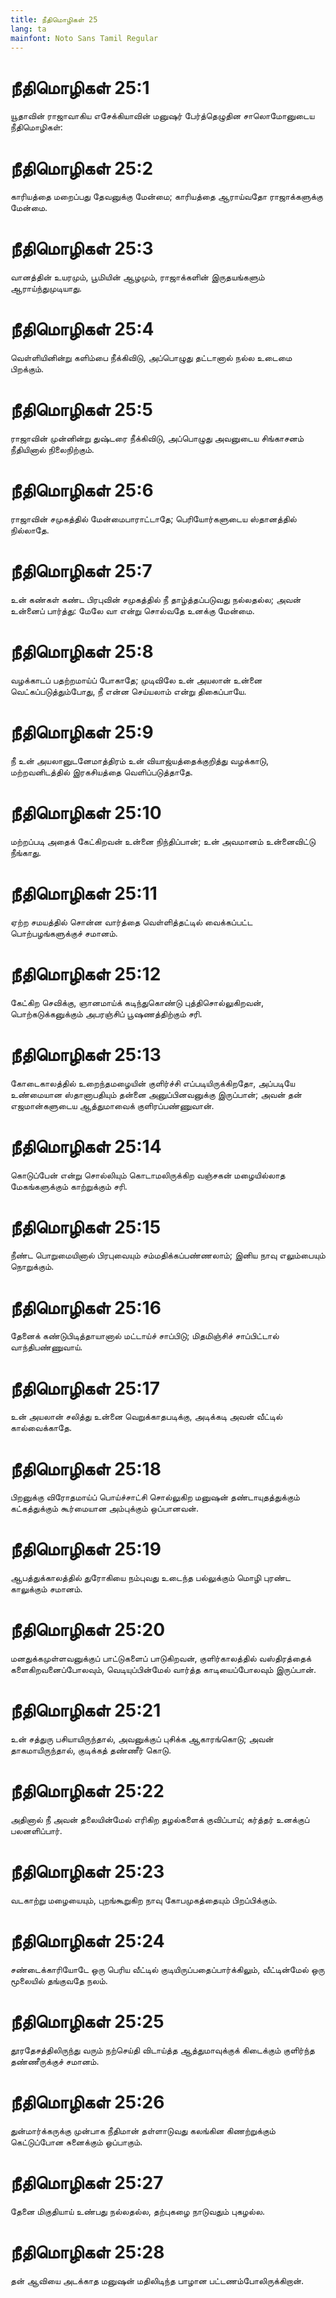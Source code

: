 ```yaml
---
title: நீதிமொழிகள் 25
lang: ta
mainfont: Noto Sans Tamil Regular
---
```


# நீதிமொழிகள் 25:1

யூதாவின் ராஜாவாகிய எசேக்கியாவின் மனுஷர் பேர்த்தெழுதின சாலொமோனுடைய நீதிமொழிகள்:

# நீதிமொழிகள் 25:2

காரியத்தை மறைப்பது தேவனுக்கு மேன்மை; காரியத்தை ஆராய்வதோ ராஜாக்களுக்கு மேன்மை.

# நீதிமொழிகள் 25:3

வானத்தின் உயரமும், பூமியின் ஆழமும், ராஜாக்களின் இருதயங்களும் ஆராய்ந்துமுடியாது.

# நீதிமொழிகள் 25:4

வெள்ளியினின்று களிம்பை நீக்கிவிடு, அப்பொழுது தட்டானால் நல்ல உடைமை பிறக்கும்.

# நீதிமொழிகள் 25:5

ராஜாவின் முன்னின்று துஷ்டரை நீக்கிவிடு, அப்பொழுது அவனுடைய சிங்காசனம் நீதியினால் நிலைநிற்கும்.

# நீதிமொழிகள் 25:6

ராஜாவின் சமுகத்தில் மேன்மைபாராட்டாதே; பெரியோர்களுடைய ஸ்தானத்தில் நில்லாதே.

# நீதிமொழிகள் 25:7

உன் கண்கள் கண்ட பிரபுவின் சமுகத்தில் நீ தாழ்த்தப்படுவது நல்லதல்ல; அவன் உன்னைப் பார்த்து: மேலே வா என்று சொல்வதே உனக்கு மேன்மை.

# நீதிமொழிகள் 25:8

வழக்காடப் பதற்றமாய்ப் போகாதே; முடிவிலே உன் அயலான் உன்னை வெட்கப்படுத்தும்போது, நீ என்ன செய்யலாம் என்று திகைப்பாயே.

# நீதிமொழிகள் 25:9

நீ உன் அயலானுடனேமாத்திரம் உன் வியாஜ்யத்தைக்குறித்து வழக்காடு, மற்றவனிடத்தில் இரகசியத்தை வெளிப்படுத்தாதே.

# நீதிமொழிகள் 25:10

மற்றப்படி அதைக் கேட்கிறவன் உன்னை நிந்திப்பான்; உன் அவமானம் உன்னைவிட்டு நீங்காது.

# நீதிமொழிகள் 25:11

ஏற்ற சமயத்தில் சொன்ன வார்த்தை வெள்ளித்தட்டில் வைக்கப்பட்ட பொற்பழங்களுக்குச் சமானம்.

# நீதிமொழிகள் 25:12

கேட்கிற செவிக்கு, ஞானமாய்க் கடிந்துகொண்டு புத்திசொல்லுகிறவன், பொற்கடுக்கனுக்கும் அபரஞ்சிப் பூஷணத்திற்கும் சரி.

# நீதிமொழிகள் 25:13

கோடைகாலத்தில் உறைந்தமழையின் குளிர்ச்சி எப்படியிருக்கிறதோ, அப்படியே உண்மையான ஸ்தானாபதியும் தன்னை அனுப்பினவனுக்கு இருப்பான்; அவன் தன் எஜமான்களுடைய ஆத்துமாவைக் குளிரப்பண்ணுவான்.

# நீதிமொழிகள் 25:14

கொடுப்பேன் என்று சொல்லியும் கொடாமலிருக்கிற வஞ்சகன் மழையில்லாத மேகங்களுக்கும் காற்றுக்கும் சரி.

# நீதிமொழிகள் 25:15

நீண்ட பொறுமையினால் பிரபுவையும் சம்மதிக்கப்பண்ணலாம்; இனிய நாவு எலும்பையும் நொறுக்கும்.

# நீதிமொழிகள் 25:16

தேனைக் கண்டுபிடித்தாயானால் மட்டாய்ச் சாப்பிடு; மிதமிஞ்சிச் சாப்பிட்டால் வாந்திபண்ணுவாய்.

# நீதிமொழிகள் 25:17

உன் அயலான் சலித்து உன்னை வெறுக்காதபடிக்கு, அடிக்கடி அவன் வீட்டில் கால்வைக்காதே.

# நீதிமொழிகள் 25:18

பிறனுக்கு விரோதமாய்ப் பொய்ச்சாட்சி சொல்லுகிற மனுஷன் தண்டாயுதத்துக்கும் கட்கத்துக்கும் கூர்மையான அம்புக்கும் ஒப்பானவன்.

# நீதிமொழிகள் 25:19

ஆபத்துக்காலத்தில் துரோகியை நம்புவது உடைந்த பல்லுக்கும் மொழி புரண்ட காலுக்கும் சமானம்.

# நீதிமொழிகள் 25:20

மனதுக்கமுள்ளவனுக்குப் பாட்டுகளைப் பாடுகிறவன், குளிர்காலத்தில் வஸ்திரத்தைக் களைகிறவனைப்போலவும், வெடியுப்பின்மேல் வார்த்த காடியைப்போலவும் இருப்பான்.

# நீதிமொழிகள் 25:21

உன் சத்துரு பசியாயிருந்தால், அவனுக்குப் புசிக்க ஆகாரங்கொடு; அவன் தாகமாயிருந்தால், குடிக்கத் தண்ணீர் கொடு.

# நீதிமொழிகள் 25:22

அதினால் நீ அவன் தலையின்மேல் எரிகிற தழல்களைக் குவிப்பாய்; கர்த்தர் உனக்குப் பலனளிப்பார்.

# நீதிமொழிகள் 25:23

வடகாற்று மழையையும், புறங்கூறுகிற நாவு கோபமுகத்தையும் பிறப்பிக்கும்.

# நீதிமொழிகள் 25:24

சண்டைக்காரியோடே ஒரு பெரிய வீட்டில் குடியிருப்பதைப்பார்க்கிலும், வீட்டின்மேல் ஒரு மூலையில் தங்குவதே நலம்.

# நீதிமொழிகள் 25:25

தூரதேசத்திலிருந்து வரும் நற்செய்தி விடாய்த்த ஆத்துமாவுக்குக் கிடைக்கும் குளிர்ந்த தண்ணீருக்குச் சமானம்.

# நீதிமொழிகள் 25:26

துன்மார்க்கருக்கு முன்பாக நீதிமான் தள்ளாடுவது கலங்கின கிணற்றுக்கும் கெட்டுப்போன சுனைக்கும் ஒப்பாகும்.

# நீதிமொழிகள் 25:27

தேனை மிகுதியாய் உண்பது நல்லதல்ல, தற்புகழை நாடுவதும் புகழல்ல.

# நீதிமொழிகள் 25:28

தன் ஆவியை அடக்காத மனுஷன் மதிலிடிந்த பாழான பட்டணம்போலிருக்கிறான்.

